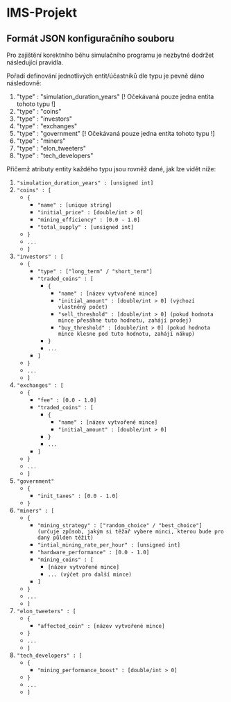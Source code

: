# IMS-Projekt

## Formát JSON konfiguračního souboru
Pro zajištění korektního běhu simulačního programu je nezbytné dodržet následující pravidla.

Pořadí definování jednotlivých entit/účastníků dle typu je pevně dáno následovně:

1. "type" : "simulation_duration_years" [! Očekávaná pouze jedna entita tohoto typu !]
2. "type" : "coins"
3. "type" : "investors"
4. "type" : "exchanges"
5. "type" : "government" [! Očekávaná pouze jedna entita tohoto typu !]
6. "type" : "miners"
7. "type" : "elon_tweeters"
8. "type" : "tech_developers"

Přičemž atributy entity každého typu jsou rovněž dané, jak lze vidět níže:
1. `"simulation_duration_years" : [unsigned int]`
2. `"coins" : [`
    - `{`
      - `"name" : [unique string]`
      - `"initial_price" : [double/int > 0]`
      - `"mining_efficiency" : [0.0 - 1.0]`
      - `"total_supply" : [unsigned int]`
    - `}`
    - `...`
    - `]`
3. `"investors" : [`
    - `{`
      - `"type" : ["long_term" / "short_term"]`
      - `"traded_coins" : [`
        - `{`
          - `"name" : [název vytvořené mince]`
          - `"initial_amount" : [double/int > 0] (výchozí vlastněný počet)`
          - `"sell_threshold" : [double/int > 0] (pokud hodnota mince přesáhne tuto hodnotu, zahájí prodej)`
          - `"buy_threshold" : [double/int > 0] (pokud hodnota mince klesne pod tuto hodnotu, zahájí nákup)`
        - `}`
        - `...`
      - `]`
    - `}`
    - `...`
   - `]`
4. `"exchanges" : [`
    - `{`
      - `"fee" : [0.0 - 1.0]`
      - `"traded_coins" : [`
        - `{`
          - `"name" : [název vytvořené mince]`
          - `"initial_amount" : [double/int > 0]`
        - `}`
        - `...`
      - `]`
    - `}`
    - `...`
    - `]`
5. `"government"`
    - `{`
      - `"init_taxes" : [0.0 - 1.0]`
    - `}`
6. `"miners" : [`
    - `{`
      - `"mining_strategy" : ["random_choice" / "best_choice"] (určuje způsob, jakým si těžař vybere minci, kterou bude pro daný půlden těžit)`
      - `"intial_mining_rate_per_hour" : [unsigned int]`
      - `"hardware_performance" : [0.0 - 1.0]`
      - `"mining_coins" : [`
        - `[název vytvořené mince]`
        - `... (výčet pro další mince)`
      - `]`
    - `}`
    - `...`
    - `]`
7. `"elon_tweeters" : [`
    - `{`
      - `"affected_coin" : [název vytvořené mince]`
    - `}`
    - `...`
    - `]`
8. `"tech_developers" : [`
    - `{`
      - `"mining_performance_boost" : [double/int > 0]`
    - `}`
    - `...`
    - `]`
